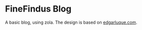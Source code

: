 # FineFindus Blog

A basic blog, using zola. The design is based on [edgarluque.com](https://github.com/edg-l/edgarluque.com).
